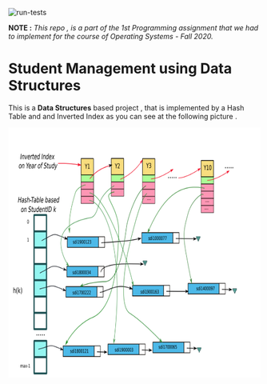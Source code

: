 ![run-tests](../../workflows/run-tests/badge.svg)


**NOTE :** *This repo , is a part of the 1st Programming assignment that we had to implement for the course of Operating Systems - Fall 2020.*


<p align="center"> 
 <h1>Student Management using Data Structures </h1> 
</p> 

This is a **Data Structures** based project , that is implemented by a Hash Table and and Inverted Index as you can see at the following picture .

<p align="center"> 
 <img width="800" height="500" src="images/structures.png">
</p>




